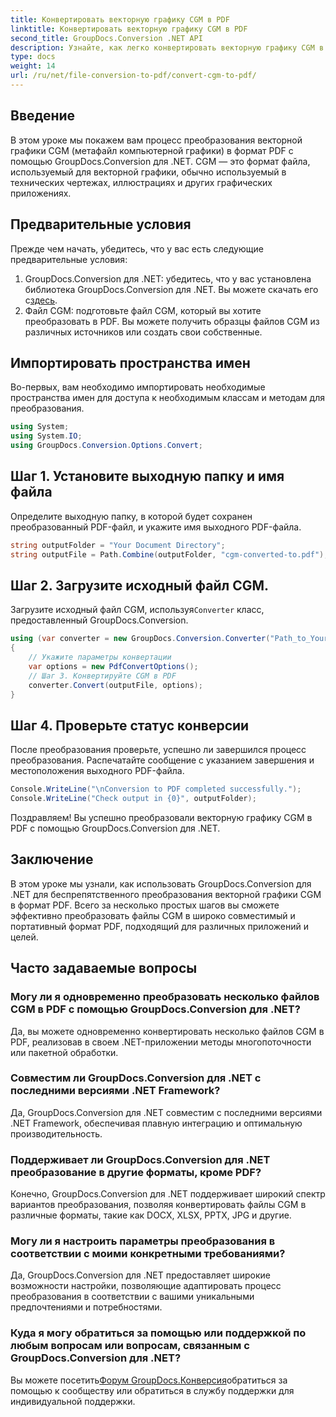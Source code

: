 ```yaml
---
title: Конвертировать векторную графику CGM в PDF
linktitle: Конвертировать векторную графику CGM в PDF
second_title: GroupDocs.Conversion .NET API
description: Узнайте, как легко конвертировать векторную графику CGM в PDF с помощью GroupDocs.Conversion для .NET. Следуйте нашему пошаговому руководству.
type: docs
weight: 14
url: /ru/net/file-conversion-to-pdf/convert-cgm-to-pdf/
---
```

## Введение
В этом уроке мы покажем вам процесс преобразования векторной графики CGM (метафайл компьютерной графики) в формат PDF с помощью GroupDocs.Conversion для .NET. CGM — это формат файла, используемый для векторной графики, обычно используемый в технических чертежах, иллюстрациях и других графических приложениях.
## Предварительные условия
Прежде чем начать, убедитесь, что у вас есть следующие предварительные условия:
1.  GroupDocs.Conversion для .NET: убедитесь, что у вас установлена библиотека GroupDocs.Conversion для .NET. Вы можете скачать его с[здесь](https://releases.groupdocs.com/conversion/net/).
2. Файл CGM: подготовьте файл CGM, который вы хотите преобразовать в PDF. Вы можете получить образцы файлов CGM из различных источников или создать свои собственные.

## Импортировать пространства имен
Во-первых, вам необходимо импортировать необходимые пространства имен для доступа к необходимым классам и методам для преобразования.
```csharp
using System;
using System.IO;
using GroupDocs.Conversion.Options.Convert;
```
## Шаг 1. Установите выходную папку и имя файла
Определите выходную папку, в которой будет сохранен преобразованный PDF-файл, и укажите имя выходного PDF-файла.
```csharp
string outputFolder = "Your Document Directory";
string outputFile = Path.Combine(outputFolder, "cgm-converted-to.pdf");
```
## Шаг 2. Загрузите исходный файл CGM.
 Загрузите исходный файл CGM, используя`Converter` класс, предоставленный GroupDocs.Conversion.
```csharp
using (var converter = new GroupDocs.Conversion.Converter("Path_to_Your_CGM_File"))
{
    // Укажите параметры конвертации
    var options = new PdfConvertOptions();
    // Шаг 3. Конвертируйте CGM в PDF
    converter.Convert(outputFile, options);
}
```
## Шаг 4. Проверьте статус конверсии
После преобразования проверьте, успешно ли завершился процесс преобразования. Распечатайте сообщение с указанием завершения и местоположения выходного PDF-файла.
```csharp
Console.WriteLine("\nConversion to PDF completed successfully.");
Console.WriteLine("Check output in {0}", outputFolder);
```
Поздравляем! Вы успешно преобразовали векторную графику CGM в PDF с помощью GroupDocs.Conversion для .NET.

## Заключение
В этом уроке мы узнали, как использовать GroupDocs.Conversion для .NET для беспрепятственного преобразования векторной графики CGM в формат PDF. Всего за несколько простых шагов вы сможете эффективно преобразовать файлы CGM в широко совместимый и портативный формат PDF, подходящий для различных приложений и целей.
## Часто задаваемые вопросы
### Могу ли я одновременно преобразовать несколько файлов CGM в PDF с помощью GroupDocs.Conversion для .NET?
Да, вы можете одновременно конвертировать несколько файлов CGM в PDF, реализовав в своем .NET-приложении методы многопоточности или пакетной обработки.
### Совместим ли GroupDocs.Conversion для .NET с последними версиями .NET Framework?
Да, GroupDocs.Conversion для .NET совместим с последними версиями .NET Framework, обеспечивая плавную интеграцию и оптимальную производительность.
### Поддерживает ли GroupDocs.Conversion для .NET преобразование в другие форматы, кроме PDF?
Конечно, GroupDocs.Conversion для .NET поддерживает широкий спектр вариантов преобразования, позволяя конвертировать файлы CGM в различные форматы, такие как DOCX, XLSX, PPTX, JPG и другие.
### Могу ли я настроить параметры преобразования в соответствии с моими конкретными требованиями?
Да, GroupDocs.Conversion для .NET предоставляет широкие возможности настройки, позволяющие адаптировать процесс преобразования в соответствии с вашими уникальными предпочтениями и потребностями.
### Куда я могу обратиться за помощью или поддержкой по любым вопросам или вопросам, связанным с GroupDocs.Conversion для .NET?
 Вы можете посетить[Форум GroupDocs.Конверсия](https://forum.groupdocs.com/c/conversion/11)обратиться за помощью к сообществу или обратиться в службу поддержки для индивидуальной поддержки.